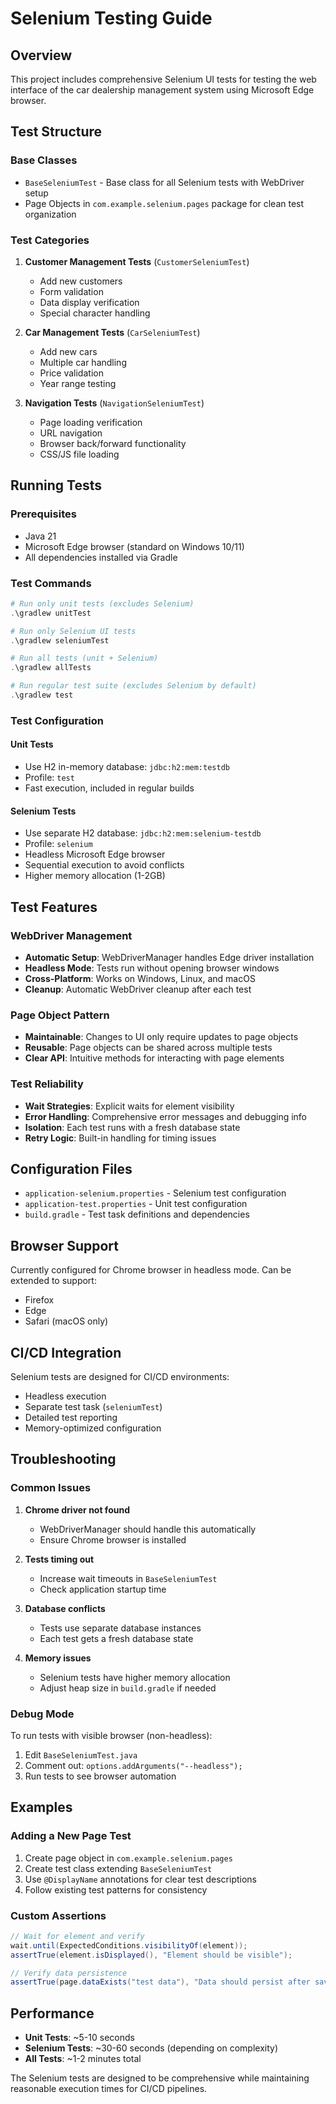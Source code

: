 # Selenium Testing Guide

## Overview
This project includes comprehensive Selenium UI tests for testing the web interface of the car dealership management system using Microsoft Edge browser.

## Test Structure

### Base Classes
- `BaseSeleniumTest` - Base class for all Selenium tests with WebDriver setup
- Page Objects in `com.example.selenium.pages` package for clean test organization

### Test Categories
1. **Customer Management Tests** (`CustomerSeleniumTest`)
   - Add new customers
   - Form validation
   - Data display verification
   - Special character handling

2. **Car Management Tests** (`CarSeleniumTest`)
   - Add new cars
   - Multiple car handling
   - Price validation
   - Year range testing

3. **Navigation Tests** (`NavigationSeleniumTest`)
   - Page loading verification
   - URL navigation
   - Browser back/forward functionality
   - CSS/JS file loading

## Running Tests

### Prerequisites
- Java 21
- Microsoft Edge browser (standard on Windows 10/11)
- All dependencies installed via Gradle

### Test Commands

```powershell
# Run only unit tests (excludes Selenium)
.\gradlew unitTest

# Run only Selenium UI tests
.\gradlew seleniumTest

# Run all tests (unit + Selenium)
.\gradlew allTests

# Run regular test suite (excludes Selenium by default)
.\gradlew test
```

### Test Configuration

#### Unit Tests
- Use H2 in-memory database: `jdbc:h2:mem:testdb`
- Profile: `test`
- Fast execution, included in regular builds

#### Selenium Tests
- Use separate H2 database: `jdbc:h2:mem:selenium-testdb`
- Profile: `selenium`
- Headless Microsoft Edge browser
- Sequential execution to avoid conflicts
- Higher memory allocation (1-2GB)

## Test Features

### WebDriver Management
- **Automatic Setup**: WebDriverManager handles Edge driver installation
- **Headless Mode**: Tests run without opening browser windows
- **Cross-Platform**: Works on Windows, Linux, and macOS
- **Cleanup**: Automatic WebDriver cleanup after each test

### Page Object Pattern
- **Maintainable**: Changes to UI only require updates to page objects
- **Reusable**: Page objects can be shared across multiple tests
- **Clear API**: Intuitive methods for interacting with page elements

### Test Reliability
- **Wait Strategies**: Explicit waits for element visibility
- **Error Handling**: Comprehensive error messages and debugging info
- **Isolation**: Each test runs with a fresh database state
- **Retry Logic**: Built-in handling for timing issues

## Configuration Files

- `application-selenium.properties` - Selenium test configuration
- `application-test.properties` - Unit test configuration
- `build.gradle` - Test task definitions and dependencies

## Browser Support

Currently configured for Chrome browser in headless mode. Can be extended to support:
- Firefox
- Edge
- Safari (macOS only)

## CI/CD Integration

Selenium tests are designed for CI/CD environments:
- Headless execution
- Separate test task (`seleniumTest`)
- Detailed test reporting
- Memory-optimized configuration

## Troubleshooting

### Common Issues

1. **Chrome driver not found**
   - WebDriverManager should handle this automatically
   - Ensure Chrome browser is installed

2. **Tests timing out**
   - Increase wait timeouts in `BaseSeleniumTest`
   - Check application startup time

3. **Database conflicts**
   - Tests use separate database instances
   - Each test gets a fresh database state

4. **Memory issues**
   - Selenium tests have higher memory allocation
   - Adjust heap size in `build.gradle` if needed

### Debug Mode

To run tests with visible browser (non-headless):

1. Edit `BaseSeleniumTest.java`
2. Comment out: `options.addArguments("--headless");`
3. Run tests to see browser automation

## Examples

### Adding a New Page Test

1. Create page object in `com.example.selenium.pages`
2. Create test class extending `BaseSeleniumTest`
3. Use `@DisplayName` annotations for clear test descriptions
4. Follow existing test patterns for consistency

### Custom Assertions

```java
// Wait for element and verify
wait.until(ExpectedConditions.visibilityOf(element));
assertTrue(element.isDisplayed(), "Element should be visible");

// Verify data persistence
assertTrue(page.dataExists("test data"), "Data should persist after save");
```

## Performance

- **Unit Tests**: ~5-10 seconds
- **Selenium Tests**: ~30-60 seconds (depending on complexity)
- **All Tests**: ~1-2 minutes total

The Selenium tests are designed to be comprehensive while maintaining reasonable execution times for CI/CD pipelines.
